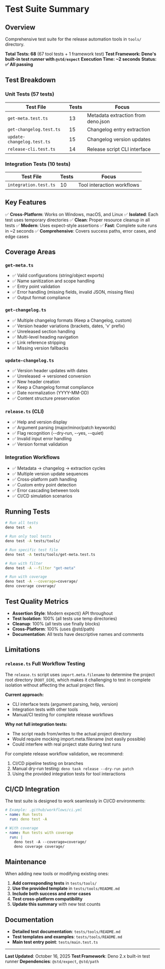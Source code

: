 # Test Suite Summary

## Overview

Comprehensive test suite for the release automation tools in `tools/` directory.

**Total Tests: 68** (67 tool tests + 1 framework test) **Test Framework: Deno's
built-in test runner with `@std/expect`** **Execution Time: ~2 seconds**
**Status: ✅ All passing**

## Test Breakdown

### Unit Tests (57 tests)

| Test File                  | Tests | Focus                              |
| -------------------------- | ----- | ---------------------------------- |
| `get-meta.test.ts`         | 13    | Metadata extraction from deno.json |
| `get-changelog.test.ts`    | 15    | Changelog entry extraction         |
| `update-changelog.test.ts` | 15    | Changelog version updates          |
| `release-cli.test.ts`      | 14    | Release script CLI interface       |

### Integration Tests (10 tests)

| Test File             | Tests | Focus                      |
| --------------------- | ----- | -------------------------- |
| `integration.test.ts` | 10    | Tool interaction workflows |

## Key Features

✅ **Cross-Platform**: Works on Windows, macOS, and Linux ✅ **Isolated**: Each
test uses temporary directories ✅ **Clean**: Proper resource cleanup in all
tests ✅ **Modern**: Uses expect-style assertions ✅ **Fast**: Complete suite
runs in ~2 seconds ✅ **Comprehensive**: Covers success paths, error cases, and
edge cases

## Coverage Areas

### `get-meta.ts`

- ✅ Valid configurations (string/object exports)
- ✅ Name sanitization and scope handling
- ✅ Entry point validation
- ✅ Error handling (missing fields, invalid JSON, missing files)
- ✅ Output format compliance

### `get-changelog.ts`

- ✅ Multiple changelog formats (Keep a Changelog, custom)
- ✅ Version header variations (brackets, dates, 'v' prefix)
- ✅ Unreleased section handling
- ✅ Multi-level heading navigation
- ✅ Link reference stripping
- ✅ Missing version fallbacks

### `update-changelog.ts`

- ✅ Version header updates with dates
- ✅ Unreleased → versioned conversion
- ✅ New header creation
- ✅ Keep a Changelog format compliance
- ✅ Date normalization (YYYY-MM-DD)
- ✅ Content structure preservation

### `release.ts` (CLI)

- ✅ Help and version display
- ✅ Argument parsing (major/minor/patch keywords)
- ✅ Flag recognition (--dry-run, --yes, --quiet)
- ✅ Invalid input error handling
- ✅ Version format validation

### Integration Workflows

- ✅ Metadata → changelog → extraction cycles
- ✅ Multiple version update sequences
- ✅ Cross-platform path handling
- ✅ Custom entry point detection
- ✅ Error cascading between tools
- ✅ CI/CD simulation scenarios

## Running Tests

```bash
# Run all tests
deno test -A

# Run only tool tests
deno test -A tests/tools/

# Run specific test file
deno test -A tests/tools/get-meta.test.ts

# Run with filter
deno test -A --filter "get-meta"

# Run with coverage
deno test -A --coverage=coverage/
deno coverage coverage/
```

## Test Quality Metrics

- **Assertion Style**: Modern expect() API throughout
- **Test Isolation**: 100% (all tests use temp directories)
- **Cleanup**: 100% (all tests use finally blocks)
- **Cross-Platform**: 100% (uses @std/path)
- **Documentation**: All tests have descriptive names and comments

## Limitations

### `release.ts` Full Workflow Testing

The `release.ts` script uses `import.meta.filename` to determine the project
root directory (`ROOT_DIR`), which makes it challenging to test in complete
isolation without affecting the actual project files.

**Current approach:**

- CLI interface tests (argument parsing, help, version)
- Integration tests with other tools
- Manual/CI testing for complete release workflows

**Why not full integration tests:**

- The script reads from/writes to the actual project directory
- Would require mocking import.meta.filename (not easily possible)
- Could interfere with real project state during test runs

For complete release workflow validation, we recommend:

1. CI/CD pipeline testing on branches
2. Manual dry-run testing: `deno task release --dry-run patch`
3. Using the provided integration tests for tool interactions

## CI/CD Integration

The test suite is designed to work seamlessly in CI/CD environments:

```yaml
# Example: .github/workflows/ci.yml
- name: Run tests
  run: deno test -A

# With coverage
- name: Run tests with coverage
  run: |
    deno test -A --coverage=coverage/
    deno coverage coverage/
```

## Maintenance

When adding new tools or modifying existing ones:

1. **Add corresponding tests** in `tests/tools/`
2. **Use the provided template** in `tests/tools/README.md`
3. **Include both success and error cases**
4. **Test cross-platform compatibility**
5. **Update this summary** with new test counts

## Documentation

- **Detailed test documentation**: `tests/tools/README.md`
- **Test templates and examples**: `tests/tools/README.md`
- **Main test entry point**: `tests/main.test.ts`

---

**Last Updated**: October 16, 2025 **Test Framework**: Deno 2.x built-in test
runner **Dependencies**: `@std/expect`, `@std/path`
